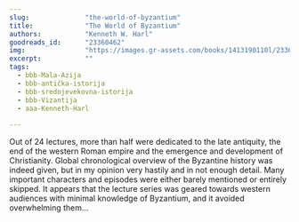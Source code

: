 ```yaml
---
slug:              "the-world-of-byzantium"
title:             "The World of Byzantium"
authors:           "Kenneth W. Harl"
goodreads_id:      "23360462"
img:               "https://images.gr-assets.com/books/1413190110l/23360462.jpg"
excerpt:           ""
tags:
  - bbb-Mala-Azija
  - bbb-antička-istorija
  - bbb-srednjevekovna-istorija
  - bbb-Vizantija
  - aaa-Kenneth-Harl
  
---
```


Out of 24 lectures, more than half were dedicated to the late antiquity, the end of the western Roman empire and the 
emergence and development of Christianity. Global chronological overview of the Byzantine history was indeed given, 
but in my opinion very hastily and in not enough detail. Many important characters and episodes were either barely 
mentioned or entirely skipped. It appears that the lecture series was geared towards western audiences with minimal 
knowledge of Byzantium, and it avoided overwhelming them...